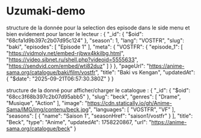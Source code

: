 # Uzumaki-demo

structure de la donnée pour la selection des episode dans le side menu et bien evidement pour lancer le lecteur :
{
  "_id": {
    "$oid": "68cfa1d9b397c2b07d95c124"
  },
  "season": 1,
  "lang": "VOSTFR",
  "slug": "baki",
  "episodes": [
    "Episode 1"
  ],
  "meta": {
    "VOSTFR": {
      "episode_1": [
        "https://vidmoly.net/embed-rjbwx4kkilbg.html",
        "https://video.sibnet.ru/shell.php?videoid=5555633",
        "https://sendvid.com/embed/wti82duz"
      ]
    }
  },
  "pageUrl": "https://anime-sama.org/catalogue/baki/film/vostfr",
  "title": "Baki vs Kengan",
  "updatedAt": {
    "$date": "2025-09-21T06:57:30.380Z"
  }
}

structure de la donné pour afficher/charger le catalogue :
{
  "_id": {
    "$oid": "68cc3f68b397c2b07d95abb5"
  },
  "slug": "beck",
  "genres": [
    "Drame",
    "Musique",
    "Action"
  ],
  "image": "https://cdn.statically.io/gh/Anime-Sama/IMG/img/contenu/beck.jpg",
  "languages": [
    "VOSTFR",
    "VF"
  ],
  "seasons": [
    {
      "name": "Saison 1",
      "seasonHref": "saison1/vostfr"
    }
  ],
  "title": "Beck",
  "type": "Anime",
  "updatedAt": 1758220867,
  "url": "https://anime-sama.org/catalogue/beck"
}
